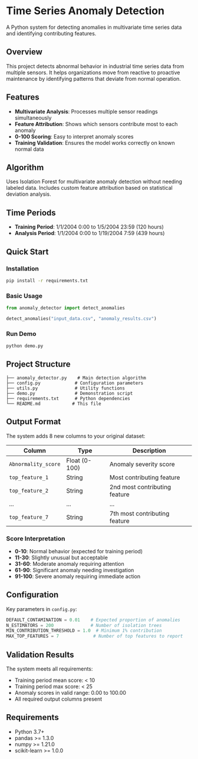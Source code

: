 # Time Series Anomaly Detection

A Python system for detecting anomalies in multivariate time series data and identifying contributing features.

## Overview

This project detects abnormal behavior in industrial time series data from multiple sensors. It helps organizations move from reactive to proactive maintenance by identifying patterns that deviate from normal operation.

## Features

- **Multivariate Analysis**: Processes multiple sensor readings simultaneously
- **Feature Attribution**: Shows which sensors contribute most to each anomaly  
- **0-100 Scoring**: Easy to interpret anomaly scores
- **Training Validation**: Ensures the model works correctly on known normal data

## Algorithm

Uses Isolation Forest for multivariate anomaly detection without needing labeled data. Includes custom feature attribution based on statistical deviation analysis.

## Time Periods

- **Training Period**: 1/1/2004 0:00 to 1/5/2004 23:59 (120 hours)
- **Analysis Period**: 1/1/2004 0:00 to 1/19/2004 7:59 (439 hours)

## Quick Start

### Installation
```bash
pip install -r requirements.txt
```

### Basic Usage
```python
from anomaly_detector import detect_anomalies

detect_anomalies("input_data.csv", "anomaly_results.csv")
```

### Run Demo
```bash
python demo.py
```

## Project Structure

```
├── anomaly_detector.py    # Main detection algorithm
├── config.py             # Configuration parameters
├── utils.py              # Utility functions
├── demo.py               # Demonstration script
├── requirements.txt      # Python dependencies
└── README.md            # This file
```

## Output Format

The system adds 8 new columns to your original dataset:

| Column | Type | Description |
|--------|------|-------------|
| `Abnormality_score` | Float (0-100) | Anomaly severity score |
| `top_feature_1` | String | Most contributing feature |
| `top_feature_2` | String | 2nd most contributing feature |
| ... | ... | ... |
| `top_feature_7` | String | 7th most contributing feature |

### Score Interpretation
- **0-10**: Normal behavior (expected for training period)
- **11-30**: Slightly unusual but acceptable
- **31-60**: Moderate anomaly requiring attention
- **61-90**: Significant anomaly needing investigation
- **91-100**: Severe anomaly requiring immediate action

## Configuration

Key parameters in `config.py`:

```python
DEFAULT_CONTAMINATION = 0.01    # Expected proportion of anomalies
N_ESTIMATORS = 200              # Number of isolation trees
MIN_CONTRIBUTION_THRESHOLD = 1.0  # Minimum 1% contribution
MAX_TOP_FEATURES = 7             # Number of top features to report
```

## Validation Results

The system meets all requirements:
- Training period mean score: < 10
- Training period max score: < 25
- Anomaly scores in valid range: 0.00 to 100.00
- All required output columns present

## Requirements

- Python 3.7+
- pandas >= 1.3.0
- numpy >= 1.21.0
- scikit-learn >= 1.0.0
